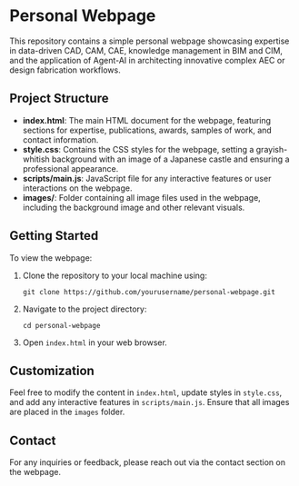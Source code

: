 # Personal Webpage

This repository contains a simple personal webpage showcasing expertise in data-driven CAD, CAM, CAE, knowledge management in BIM and CIM, and the application of Agent-AI in architecting innovative complex AEC or design fabrication workflows.

## Project Structure

- **index.html**: The main HTML document for the webpage, featuring sections for expertise, publications, awards, samples of work, and contact information.
- **style.css**: Contains the CSS styles for the webpage, setting a grayish-whitish background with an image of a Japanese castle and ensuring a professional appearance.
- **scripts/main.js**: JavaScript file for any interactive features or user interactions on the webpage.
- **images/**: Folder containing all image files used in the webpage, including the background image and other relevant visuals.

## Getting Started

To view the webpage:

1. Clone the repository to your local machine using:
   ```
   git clone https://github.com/yourusername/personal-webpage.git
   ```
2. Navigate to the project directory:
   ```
   cd personal-webpage
   ```
3. Open `index.html` in your web browser.

## Customization

Feel free to modify the content in `index.html`, update styles in `style.css`, and add any interactive features in `scripts/main.js`. Ensure that all images are placed in the `images` folder.

## Contact

For any inquiries or feedback, please reach out via the contact section on the webpage.
